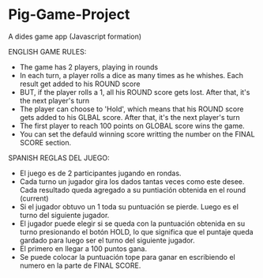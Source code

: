 # Pig-Game-Project
A dides game app (Javascript formation)

ENGLISH
GAME RULES:

- The game has 2 players, playing in rounds
- In each turn, a player rolls a dice as many times as he whishes. Each result get added to his ROUND score
- BUT, if the player rolls a 1, all his ROUND score gets lost. After that, it's the next player's turn
- The player can choose to 'Hold', which means that his ROUND score gets added to his GLBAL score. After that, it's the next player's turn
- The first player to reach 100 points on GLOBAL score wins the game.
- You can set the defauld winning score writting the number on the FINAL SCORE section.

SPANISH
REGLAS DEL JUEGO:
- El juego es de 2 participantes jugando en rondas.
- Cada turno un jugador gira los dados tantas veces como este desee. Cada resultado queda agregado a su puntiación obtenida en el round (current)
- Si el jugador obtuvo un 1 toda su puntuación se pierde. Luego es el turno del siguiente jugador.
- El jugador puede elegir si se queda con la puntuación obtenida en su turno presionando el botón HOLD, lo que significa que el puntaje queda gardado para luego ser el turno del siguiente jugador.
- El primero en llegar a 100 puntos gana.
- Se puede colocar la puntuación tope para ganar en escribiendo el numero en la parte de FINAL SCORE.
